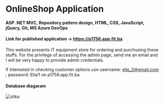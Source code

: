 # OnlineShop Application
#### ASP .NET MVC, Repository pattern design, HTML, CSS, JavaScript, jQuery, Git, MS Azure DevOps

#### Link for published application -> https://p1756.app.fit.ba

This website presents IT equipment store for ordering and purchusing these stuffs.
For the privilege of accessing the admin page, send me an email and I will be very happy to provide admin credentials.

If interested in checking customer options use username: elle_2@gmail.com ; password: Ella!1  on p1756.app.fit.ba 

#### Database diagaram

![slika](https://user-images.githubusercontent.com/52430859/94380854-80c2a100-0137-11eb-960d-374be2e45be9.PNG)
